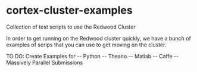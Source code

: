 # cortex-cluster-examples
Collection of test scripts to use the Redwood Cluster

In order to get running on the Redwood cluster quickly, we have a bunch of examples of scrips that you can use to get moving on the  cluster. 

TO DO:
Create Examples for
-- Python
-- Theano
-- Matlab
-- Caffe
-- Massively Parallel Submissions
